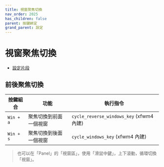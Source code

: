 ```yaml
---
title: 視窗聚焦切換
nav_order: 2025
has_children: false
parent: 按鍵綁定
grand_parent: 設定
---
```



# 視窗聚焦切換


* [設定片段](https://github.com/samwhelp/fedora-xfce-adjustment/tree/main/prototype/main/xfce-config/Main/asset/overlay/etc/skel/.config/xfce4/xfconf/xfce-perchannel-xml/xfce4-keyboard-shortcuts.xml#L160)


## 前後聚焦切換


| 按鍵組合  | 功能                   | 執行指令               |
| ----------| ---------------------- | ---------------------- |
| `Win + a` | 聚焦切換到前面一個視窗 | `cycle_reverse_windows_key` (xfwm4 內建) |
| `Win + s` | 聚焦切換到後面一個視窗 | `cycle_windows_key` (xfwm4 內建) |


> 也可以在「Panel」的「視窗區」，使用「滑鼠中鍵」，上下滾動，循環切換「視窗」。
